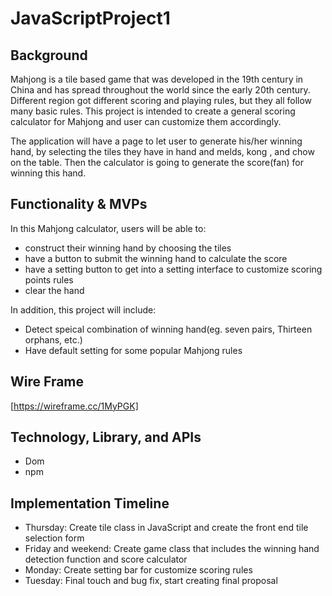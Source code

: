 # JavaScriptProject1

## Background

Mahjong is a tile based game that was developed in the 19th century in China and has spread throughout the world since the early 20th century. Different region got different scoring and playing rules, but they all follow many basic rules. This project is intended to create a general scoring calculator for Mahjong and user can customize them accordingly.

The application will have a page to let user to generate his/her winning hand, by selecting the tiles they have in hand and melds, kong , and chow on the table. Then the calculator is going to generate the score(fan) for winning this hand.

## Functionality & MVPs

In this Mahjong calculator, users will be able to:
- construct their winning hand by choosing the tiles
- have a button to submit the winning hand to calculate the score
- have a setting button to get into a setting interface to customize scoring points rules
- clear the hand

In addition, this project will include:
- Detect speical combination of winning hand(eg. seven pairs, Thirteen orphans, etc.)
- Have default setting for some popular Mahjong rules


## Wire Frame
[https://wireframe.cc/1MyPGK]
## Technology, Library, and APIs
- Dom
- npm

## Implementation Timeline
- Thursday: Create tile class in JavaScript and create the front end tile selection form
- Friday and weekend: Create game class that includes the winning hand detection function and score calculator
- Monday: Create setting bar for customize scoring rules
- Tuesday: Final touch and bug fix, start creating final proposal

